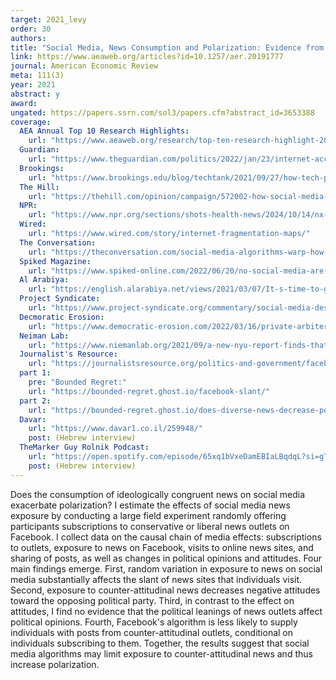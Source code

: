 ```yaml
---
target: 2021_levy
order: 30
authors: 
title: "Social Media, News Consumption and Polarization: Evidence from a Field Experiment"
link: https://www.aeaweb.org/articles?id=10.1257/aer.20191777
journal: American Economic Review
meta: 111(3)
year: 2021
abstract: y
award: 
ungated: https://papers.ssrn.com/sol3/papers.cfm?abstract_id=3653388
coverage: 
  AEA Annual Top 10 Research Highlights:
    url: "https://www.aeaweb.org/research/top-ten-research-highlight-2021"
  Guardian:
    url: "https://www.theguardian.com/politics/2022/jan/23/internet-access-decline-civic-engagement-uk"
  Brookings:
    url: "https://www.brookings.edu/blog/techtank/2021/09/27/how-tech-platforms-fuel-u-s-political-polarization-and-what-government-can-do-about-it/"
  The Hill:
    url: "https://thehill.com/opinion/campaign/572002-how-social-media-fuels-us-political-polarization-what-to-do-about-it/"
  NPR:
    url: "https://www.npr.org/sections/shots-health-news/2024/10/14/nx-s1-5057929/anxiety-stress-politics-election-2024-polarization"
  Wired: 
    url: "https://www.wired.com/story/internet-fragmentation-maps/"
  The Conversation:
    url: "https://theconversation.com/social-media-algorithms-warp-how-people-learn-from-each-other-research-shows-211172"
  Spiked Magazine:
    url: "https://www.spiked-online.com/2022/06/20/no-social-media-are-not-destroying-democracy/"
  Al Arabiya:
    url: "https://english.alarabiya.net/views/2021/03/07/It-s-time-to-grow-up-and-diversify-your-newsfeed"
  Project Syndicate: 
    url: "https://www.project-syndicate.org/commentary/social-media-destroying-human-communication-by-daron-acemoglu-2022-09"
  Decmoratic Erosion: 
    url: "https://www.democratic-erosion.com/2022/03/16/private-arbiters-of-public-discourse-facebook-msi-and-the-political-power-of-the-algorithm/"
  Neiman Lab:
    url: "https://www.niemanlab.org/2021/09/a-new-nyu-report-finds-that-facebook-is-part-of-the-polarization-problem-but-not-all-of-it/?utm_source=feedburner&utm_medium=feed&utm_campaign=Feed%3A+NiemanJournalismLab+%28Nieman+Journalism+Lab%29"
  Journalist's Resource:
    url: "https://journalistsresource.org/politics-and-government/facebook-political-polarization-republican/"
  part 1:
    pre: "Bounded Regret:"
    url: "https://bounded-regret.ghost.io/facebook-slant/"
  part 2:
    url: "https://bounded-regret.ghost.io/does-diverse-news-decrease-polarization/"
  Davar: 
    url: "https://www.davar1.co.il/259948/"
    post: (Hebrew interview)
  TheMarker Guy Rolnik Podcast:
    url: "https://open.spotify.com/episode/65xq1bVxeDamEBIaLBqdqL?si=gTL8ckQSTUmnLlmDD422QQ&utm_source=whatsapp&nd=1"
    post: (Hebrew interview)
---
```

Does the consumption of ideologically congruent news on social media exacerbate polarization? I estimate the effects of social media news exposure by conducting a large field experiment randomly offering participants subscriptions to conservative or liberal news outlets on Facebook. I collect data on the causal chain of media effects: subscriptions to outlets, exposure to news on Facebook, visits to online news sites, and sharing of posts, as well as changes in political opinions and attitudes. Four main findings emerge. First, random variation in exposure to news on social media substantially affects the slant of news sites that individuals visit. Second, exposure to counter-attitudinal news decreases negative attitudes toward the opposing political party. Third, in contrast to the effect on attitudes, I find no evidence that the political leanings of news outlets affect political opinions. Fourth, Facebook's algorithm is less likely to supply individuals with posts from counter-attitudinal outlets, conditional on individuals subscribing to them. Together, the results suggest that social media algorithms may limit exposure to counter-attitudinal news and thus increase polarization.